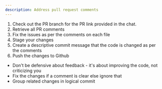 ```yaml
---
description: Address pull request comments
---
```


1. Check out the PR branch for the PR link provided in the chat.
2. Retrieve all PR comments
3. Fix the issues as per the comments on each file
4. Stage your changes
5. Create a descriptive commit message that the code is changed as per the comments
6. Push the changes to Github

- Don't be defensive about feedback - it's about improving the code, not criticizing you
- Fix the changes if a comment is clear else ignore that
- Group related changes in logical commit